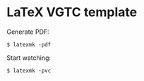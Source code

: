 # LaTeX VGTC template

Generate PDF:

```shell-session
$ latexmk -pdf
```

Start watching:

```shell-session
$ latexmk -pvc
```
